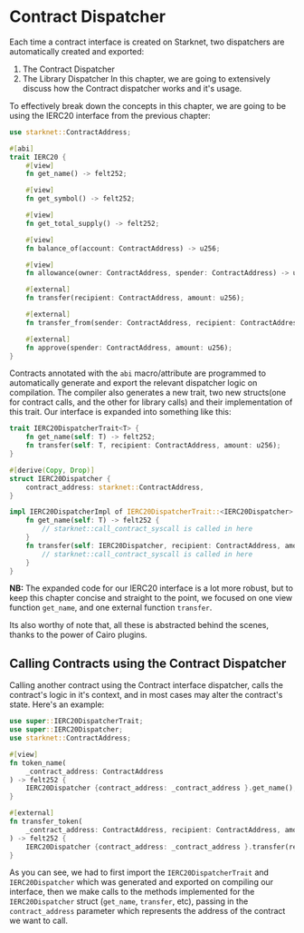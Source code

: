 # Contract Dispatcher

Each time a contract interface is created on Starknet, two dispatchers are automatically created and exported:
1. The Contract Dispatcher
2. The Library Dispatcher
In this chapter, we are going to extensively discuss how the Contract dispatcher works and it's usage.

To effectively break down the concepts in this chapter, we are going to be using the IERC20 interface from the previous chapter:

```rust
use starknet::ContractAddress;

#[abi]
trait IERC20 {
    #[view]
    fn get_name() -> felt252;

    #[view]
    fn get_symbol() -> felt252;

    #[view]
    fn get_total_supply() -> felt252;

    #[view]
    fn balance_of(account: ContractAddress) -> u256;

    #[view]
    fn allowance(owner: ContractAddress, spender: ContractAddress) -> u256;

    #[external]
    fn transfer(recipient: ContractAddress, amount: u256);

    #[external]
    fn transfer_from(sender: ContractAddress, recipient: ContractAddress, amount: u256);

    #[external]
    fn approve(spender: ContractAddress, amount: u256);
}
```

Contracts annotated with the `abi` macro/attribute are programmed to automatically generate and export the relevant dispatcher logic on compilation. The compiler also generates a new trait, two new structs(one for contract calls, and the other for library calls) and their implementation of this trait. Our interface is expanded into something like this:

```rust
trait IERC20DispatcherTrait<T> {
    fn get_name(self: T) -> felt252;
    fn transfer(self: T, recipient: ContractAddress, amount: u256);
}

#[derive(Copy, Drop)]
struct IERC20Dispatcher {
    contract_address: starknet::ContractAddress,
}

impl IERC20DispatcherImpl of IERC20DispatcherTrait::<IERC20Dispatcher> {
    fn get_name(self: T) -> felt252 {
        // starknet::call_contract_syscall is called in here
    }
    fn transfer(self: IERC20Dispatcher, recipient: ContractAddress, amount: u256) {
        // starknet::call_contract_syscall is called in here
    }
}
```

**NB:** The expanded code for our IERC20 interface is a lot more robust, but to keep this chapter concise and straight to the point, we focused on one view function `get_name`, and one external function `transfer`.

Its also worthy of note that, all these is abstracted behind the scenes, thanks to the power of Cairo plugins.

## Calling Contracts using the Contract Dispatcher
Calling another contract using the Contract interface dispatcher, calls the contract's logic in it's context, and in most cases may alter the contract's state. Here's an example:

```rust
use super::IERC20DispatcherTrait;
use super::IERC20Dispatcher;
use starknet::ContractAddress;

#[view]
fn token_name(
    _contract_address: ContractAddress
) -> felt252 {
    IERC20Dispatcher {contract_address: _contract_address }.get_name();
} 

#[external]
fn transfer_token(
    _contract_address: ContractAddress, recipient: ContractAddress, amount: u256
) -> felt252 {
    IERC20Dispatcher {contract_address: _contract_address }.transfer(recipient, amount);
} 
```

As you can see, we had to first import the `IERC20DispatcherTrait` and `IERC20Dispatcher` which was generated and exported on compiling our interface, then we make calls to the methods implemented for the `IERC20Dispatcher` struct (`get_name`, `transfer`, etc), passing in the `contract_address` parameter which represents the address of the contract we want to call.